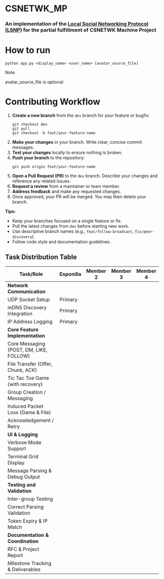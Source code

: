 # CSNETWK_MP

### An implementation of the [Local Social Networking Protocol (LSNP)](https://docs.google.com/document/d/1DcymwZjUVcPXOps-dEgv-pvsCBtRUgKi3cOj_jULzas/edit?tab=t.0#bookmark=id.2vyk3jhpju68) for the partial fulfillment of CSNETWK Machine Project

# How to run

```
python app.py <display_name> <user_name> [avatar_source_file]
```

> [!NOTE]  
> avatar_source_file is optional

# Contributing Workflow

1. **Create a new branch** from the `dev` branch for your feature or bugfix:
   ```
   git checkout dev
   git pull
   git checkout -b feat/your-feature-name
   ```
2. **Make your changes** in your branch. Write clear, concise commit messages.
3. **Test your changes** locally to ensure nothing is broken.
4. **Push your branch** to the repository:
   ```
   git push origin feat/your-feature-name
   ```
5. **Open a Pull Request (PR)** to the `dev` branch. Describe your changes and reference any related issues.
6. **Request a review** from a maintainer or team member.
7. **Address feedback** and make any requested changes.
8. Once approved, your PR will be merged. You may then delete your branch.

**Tips:**

- Keep your branches focused on a single feature or fix.
- Pull the latest changes from `dev` before starting new work.
- Use descriptive branch names (e.g., `feat/follow-broadcast`, `fix/peer-discovery`).
- Follow code style and documentation guidelines.

## Task Distribution Table

| Task/Role                               | Esponilla | Member 2 | Member 3 | Member 4 |
| --------------------------------------- | --------- | -------- | -------- | -------- |
| **Network Communication**               |           |          |          |          |
| UDP Socket Setup                        | Primary   |          |          |          |
| mDNS Discovery Integration              | Primary   |          |          |          |
| IP Address Logging                      | Primary   |          |          |          |
| **Core Feature Implementation**         |           |          |          |          |
| Core Messaging (POST, DM, LIKE, FOLLOW) |           |          |          |          |
| File Transfer (Offer, Chunk, ACK)       |           |          |          |          |
| Tic Tac Toe Game (with recovery)        |           |          |          |          |
| Group Creation / Messaging              |           |          |          |          |
| Induced Packet Loss (Game & File)       |           |          |          |          |
| Acknowledgement / Retry                 |           |          |          |          |
| **UI & Logging**                        |           |          |          |          |
| Verbose Mode Support                    |           |          |          |          |
| Terminal Grid Display                   |           |          |          |          |
| Message Parsing & Debug Output          |           |          |          |          |
| **Testing and Validation**              |           |          |          |          |
| Inter-group Testing                     |           |          |          |          |
| Correct Parsing Validation              |           |          |          |          |
| Token Expiry & IP Match                 |           |          |          |          |
| **Documentation & Coordination**        |           |          |          |          |
| RFC & Project Report                    |           |          |          |          |
| Milestone Tracking & Deliverables       |           |          |          |          |
